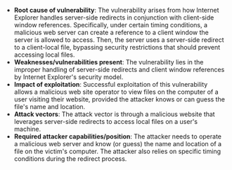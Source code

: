 - **Root cause of vulnerability**: The vulnerability arises from how Internet Explorer handles server-side redirects in conjunction with client-side window references. Specifically, under certain timing conditions, a malicious web server can create a reference to a client window the server is allowed to access. Then, the server uses a server-side redirect to a client-local file, bypassing security restrictions that should prevent accessing local files.
- **Weaknesses/vulnerabilities present**: The vulnerability lies in the improper handling of server-side redirects and client window references by Internet Explorer's security model.
- **Impact of exploitation**: Successful exploitation of this vulnerability allows a malicious web site operator to view files on the computer of a user visiting their website, provided the attacker knows or can guess the file's name and location.
- **Attack vectors**: The attack vector is through a malicious website that leverages server-side redirects to access local files on a user's machine.
- **Required attacker capabilities/position**: The attacker needs to operate a malicious web server and know (or guess) the name and location of a file on the victim's computer. The attacker also relies on specific timing conditions during the redirect process.